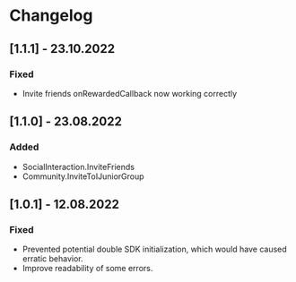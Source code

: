 # Changelog

## [1.1.1] - 23.10.2022

### Fixed
- Invite friends onRewardedCallback now working correctly



## [1.1.0] - 23.08.2022

### Added
- SocialInteraction.InviteFriends
- Community.InviteToIJuniorGroup



## [1.0.1] - 12.08.2022

### Fixed
- Prevented potential double SDK initialization, which would have caused erratic behavior. 
- Improve readability of some errors.